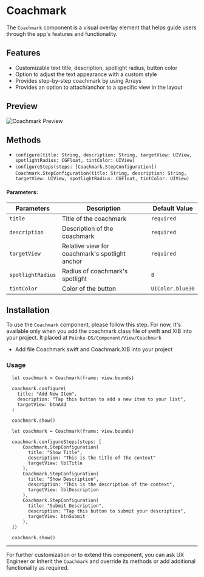 # Coachmark
The `Coachmark` component is a visual overlay element that helps guide users through the app's features and functionality.

## Features
-  Customizable text title, description, spotlight radius, button color
-  Option to adjust the text appearance with a custom style
-  Provides step-by-step coachmark by using Arrays
-  Provides an option to attach/anchor to a specific view in the layout

## Preview
![Coachmark Preview](https://res.cloudinary.com/dr6cm6n5f/image/upload/c_scale,w_300/v1741336737/WhatsApp_GIF_2025-03-07_at_14.50.56_mxtwms.gif)

## Methods
- `configure(title: String, description: String, targetView: UIView, spotlightRadius: CGFloat, tintColor: UIView)`
- `configureSteps(steps: [Coachmark.StepConfiguration])`
  `Coachmark.StepConfiguration(title: String, description: String, targetView: UIView, spotlightRadius: CGFloat, tintColor: UIView)`

#### Parameters:
| Parameters              | Description                                             | Default Value                             |
|-------------------------|---------------------------------------------------------|-------------------------------------------|
| `title`                 | Title of the coachmark                                  | `required`                                |
| `description`           | Description of the coachmark                            | `required`                                |
| `targetView`            | Relative view for coachmark's spotlight anchor          | `required`                                |
| `spotlightRadius`       | Radius of coachmark's spotlight                         | `8`                                       |
| `tintColor`             | Color of the button                                     | `UIColor.blue30`                          |

## Installation
To use the `Coachmark` component, please follow this step.
For now, It's available only when you add the coachmark class file of swift and XIB into your project. It placed at `Poinku-DS/Component/View/Coachmark`
- Add file Coachmark.swift and Coachmark.XIB into your project

### Usage
```Example Show One Step
  let coachmark = Coachmark(frame: view.bounds)
        
  coachmark.configure(
    title: "Add New Item",
    description: "Tap this button to add a new item to your list",
    targetView: btnAdd
  )
        
  coachmark.show()
```

```Example Show More Than One Step
  let coachmark = Coachmark(frame: view.bounds)
        
  coachmark.configureSteps(steps: [
      Coachmark.StepConfiguration(
        title: "Show Title",
        description: "This is the title of the context"
        targetView: lblTitle
      ),
      Coachmark.StepConfiguration(
        title: "Show Description",
        description: "This is the description of the context",
        targetView: lblDescription
      ),
      Coachmark.StepConfiguration(
        title: "Submit Description",
        description: "Tap this button to submit your description",
        targetView: btnSubmit
      ),
  ])
        
  coachmark.show()
```
* * *

For further customization or to extend this component, you can ask UX Engineer or Inherit the `Coachmark` and override its methods or add additional functionality as required.

